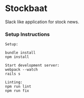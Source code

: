 # Stockbaat

Slack like application for stock news.

### Setup Instructions
````
Setup:

bundle install
npm install

Start development server:
webpack --watch
rails s

Linting:
npm run lint
npm run fix
````
